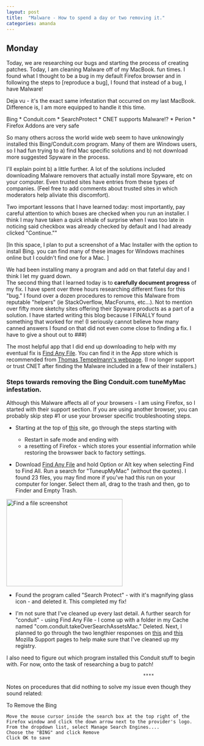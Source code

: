 ```yaml
---
layout: post
title:  "Malware - How to spend a day or two removing it."
categories: amanda
---
```


## Monday

Today, we are researching our bugs and starting the process of creating patches.  Today, I am cleaning Malware off of my MacBook.  fun times.  I found what I thought to be a bug in my default Firefox browser and in following the steps to [reproduce a bug], I found that instead of a bug, I have Malware! 

Deja vu - it's the exact same infestation that occurred on my last MacBook.  Difference is, I am more equipped to handle it this time.    

Bing * Conduit.com * SearchProtect * CNET supports Malware!? * Perion * Firefox Addons are very safe

So many others across the world wide web seem to have unknowingly installed this Bing/Conduit.com program.  Many of them are Windows users, so I had fun trying to a) find Mac specific solutions and b) not download more suggested Spyware in the process. 

I'll explain point b) a little further.  A lot of the solutions included downloading Malware removers that actually install more Spyware, etc on your computer.  Even trusted sites have entries from these types of companies.  (Feel free to add comments about trusted sites in which moderators help aliviate this discomfort).

Two important lessons that I have learned today:  most importantly, pay careful attention to which boxes are checked when you run an installer.  I think I may have taken a quick inhale of surprise when I was too late in noticing said checkbox was already checked by default and I had already clicked "Continue.""  

[In this space, I plan to put a screenshot of a Mac Installer with the option to install Bing.  you can find many of these images for Windows machines online but I couldn't find one for a Mac. ]

We had been installing many a program and add on that fateful day and I think I let my guard down.  
The second thing that I learned today is to __carefully document progress__ of my fix.  I have spent over three hours researching different fixes for this "bug."  I found over a dozen procedures to remove this Malware from reputable "helpers" (ie StackOverflow, MacForums, etc...).  Not to mention over fifty more sketchy sites offering their Spyware products as a part of a solution.  I have started writing this blog because I FINALLY found something that worked for me!  (I seriously cannot believe how many canned answers I found on that did not even come close to finding a fix.  I have to give a shout out to ###)

The most helpful app that I did end up downloading to help with my eventual fix is [Find Any File](https://itunes.apple.com/us/app/find-any-file/id402569179?mt=12).  You can find it in the App store which is recommended from [Thomas Tempelmann's webpage](http://apps.tempel.org/FindAnyFile/).  (I no longer support or trust CNET after finding the Malware included in a few of their installers.)

### Steps towards removing the Bing Conduit.com tuneMyMac infestation.

Although this Malware affects all of your browsers - I am using Firefox, so I started with their support section.  If you are using another browser, you can probably skip step #1 or use your browser specific troubleshooting steps.

* Starting at the top of [this](https://support.mozilla.org/en-US/kb/troubleshoot-extensions-themes-to-fix-problems#w_switch-to-the-default-theme) site, go through the steps starting with
  * Restart in safe mode
and ending with
  * a resetting of Firefox - which stores your essential information while restoring the browswer back to factory settings.

* Download [Find Any File](https://itunes.apple.com/us/app/find-any-file/id402569179?mt=12) and hold Option or Alt key when selecting Find to Find All.  Run a search for "TuneupMyMac" (without the quotes).  I found 23 files, you may find more if you've had this run on your computer for longer.  Select them all, drag to the trash and then, go to Finder and Empty Trash.

<img src="img/screenShotFindAFile.jpg" alt="Find a file screenshot" style="width:304px;height:228px">

* Found the program called "Search Protect" - with it's magnifying glass icon - and deleted it.  This completed my fix!

* I'm not sure that I've cleaned up every last detail.  A further search for "conduit" - using Find Any File - I come up with a folder in my Cache named "com.conduit.takeOverSearchAssetsMac."  Deleted.  Next, I planned to go through the two lengthier responses on [this](https://support.mozilla.org/en-US/questions/968030) and [this](https://support.mozilla.org/en-US/questions/978853#answer-509429) Mozilla Support pages to help make sure that I've cleaned up my registry.

I also need to figure out which program installed this Conduit stuff to begin with.
For now, onto the task of researching a bug to patch!

                                                      ****

Notes on procedures that did nothing to solve my issue even though they sound related:

To Remove the Bing

    Move the mouse cursor inside the search box at the top right of the Firefox window and click the down arrow next to the provider's logo.
    From the dropdown list, select Manage Search Engines....
    Choose the "BING" and click Remove
    Click OK to save 

